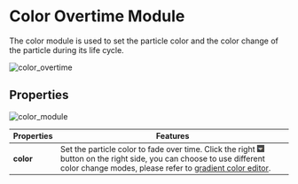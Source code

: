 # Color Overtime Module

The color module is used to set the particle color and the color change of the particle during its life cycle.

![color_overtime](particle-system/color_overtime.gif)

## Properties

![color_module](particle-system/color_module.png)

Properties | Features
---|---
**color** | Set the particle color to fade over time. Click the right ![menu button](main-module/menu-button.png) button on the right side, you can choose to use different color change modes, please refer to [gradient color editor](./editor/gradient-editor.md). |
